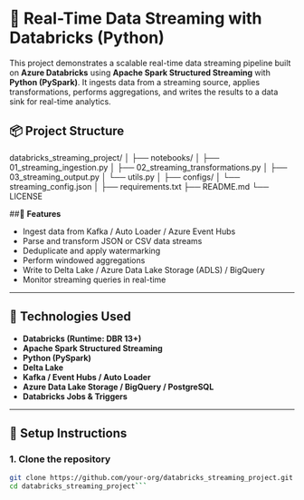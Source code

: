 # 🔄 Real-Time Data Streaming with Databricks (Python)

This project demonstrates a scalable real-time data streaming pipeline built on **Azure Databricks** using **Apache Spark Structured Streaming** with **Python (PySpark)**. It ingests data from a streaming source, applies transformations, performs aggregations, and writes the results to a data sink for real-time analytics.


## 📦 Project Structure
databricks_streaming_project/
│
├── notebooks/
│   ├── 01_streaming_ingestion.py
│   ├── 02_streaming_transformations.py
│   ├── 03_streaming_output.py
│   └── utils.py
│
├── configs/
│   └── streaming_config.json
│
├── requirements.txt
├── README.md
└── LICENSE


##🚀 **Features**
- Ingest data from Kafka / Auto Loader / Azure Event Hubs  
- Parse and transform JSON or CSV data streams  
- Deduplicate and apply watermarking  
- Perform windowed aggregations  
- Write to Delta Lake / Azure Data Lake Storage (ADLS) / BigQuery  
- Monitor streaming queries in real-time  

---

## 🔧 Technologies Used

- **Databricks (Runtime: DBR 13+)**
- **Apache Spark Structured Streaming**
- **Python (PySpark)**
- **Delta Lake**
- **Kafka / Event Hubs / Auto Loader**
- **Azure Data Lake Storage / BigQuery / PostgreSQL**
- **Databricks Jobs & Triggers**

---

## 🧪 Setup Instructions

### 1. Clone the repository

```bash
git clone https://github.com/your-org/databricks_streaming_project.git
cd databricks_streaming_project```
